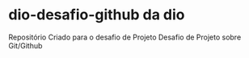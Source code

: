 # dio-desafio-github da dio
Repositório Criado para o desafio de Projeto
Desafio de Projeto sobre Git/Github
